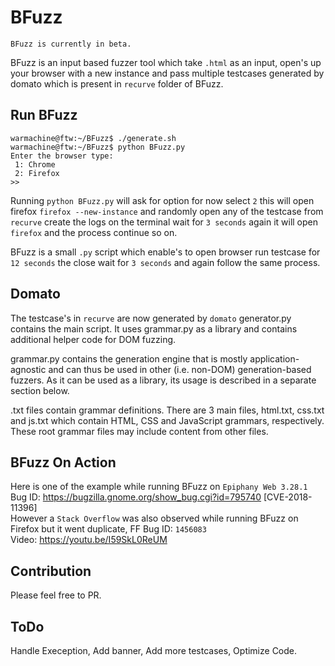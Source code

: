 # BFuzz

```
BFuzz is currently in beta. 
```

BFuzz is an input based fuzzer tool which take `.html` as an input, open's up your browser with a new instance and pass multiple testcases generated by domato which is present in `recurve` folder of BFuzz.

## Run BFuzz

```
warmachine@ftw:~/BFuzz$ ./generate.sh
warmachine@ftw:~/BFuzz$ python BFuzz.py 
Enter the browser type:
 1: Chrome 
 2: Firefox
>>
```
Running `python BFuzz.py` will ask for option for now select `2` this will open firefox `firefox --new-instance` and randomly open any of the testcase from `recurve` create the logs on the terminal wait for `3 seconds` again it will open `firefox` and the process continue so on.

BFuzz is a small `.py` script which enable's to open browser run testcase for `12 seconds` the close wait for `3 seconds` and again follow the same process.

## Domato
The testcase's in `recurve` are now generated by `domato`
generator.py contains the main script. It uses grammar.py as a library and contains additional helper code for DOM fuzzing.

grammar.py contains the generation engine that is mostly application-agnostic and can thus be used in other (i.e. non-DOM) generation-based fuzzers. As it can be used as a library, its usage is described in a separate section below.

.txt files contain grammar definitions. There are 3 main files, html.txt, css.txt and js.txt which contain HTML, CSS and JavaScript grammars, respectively. These root grammar files may include content from other files.

## BFuzz On Action

Here is one of the example while running BFuzz on `Epiphany Web 3.28.1` <br> Bug ID: https://bugzilla.gnome.org/show_bug.cgi?id=795740 [CVE-2018-11396]<br>
However a `Stack Overflow` was also observed while running BFuzz on Firefox but it went duplicate, FF Bug ID: `1456083`<br>
Video: https://youtu.be/I59SkL0ReUM

## Contribution

Please feel free to PR.

## ToDo

Handle Exeception, Add banner, Add more testcases, Optimize Code.
